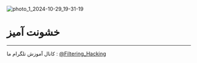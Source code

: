 ![photo_1_2024-10-29_19-31-19](https://github.com/user-attachments/assets/102eab37-d1af-4999-955b-836254dc9e7a)
# خشونت آمیز
--------------------
کانال آموزش تلگرام ما :
[@Filtering_Hacking](https://t.me/Filtering_Hacking)
